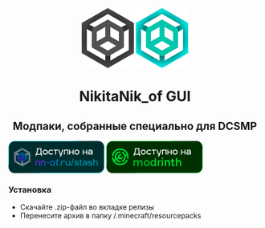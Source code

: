 <p align="center">
    <p align="center">
        <img align="center" src="https://github.com/NN-of/site_data/blob/main/Img/gray-cube.png" height="120" />
        <img align="center" src="https://github.com/NN-of/site_data/blob/main/Img/color-cube.png" height="120" />
    </p>
    <h1 align="center">NikitaNik_of GUI</h1>
    <h2 align="center">Модпаки, собранные специально для DCSMP</h2>
</p>

[<img align="center" src="https://github.com/NN-of/site_data/blob/main/Img/availble.png" height="64" />](https://nn-of.ru/stash/nnGUI)
[<img align="center" src="https://github.com/NN-of/site_data/blob/main/Img/availbleMod.png" height="64" />]()

### Установка
  - Скачайте .zip-файл во вкладке релизы
  - Перенесите архив в папку /.minecraft/resourcepacks
